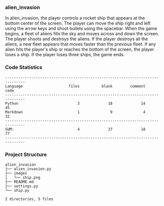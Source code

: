 
### alien_invasion

In alien_invasion, the player controls a rocket ship that appears
at the bottom center of the screen. The player can move the ship
right and left using the arrow keys and shoot bullets using the
spacebar. When the game begins, a fleet of aliens fills the sky
and moves across and down the screen. The player shoots and
destroys the aliens. If the player destroys all the aliens, a new fleet
appears that moves faster than the previous fleet. If any alien hits
the player's ship or reaches the bottom of the screen, the player
loses a ship. If the player loses three ships, the game ends.

<!-- CODE_STATISTICS_START -->

### Code Statistics

```
-------------------------------------------------------------------------------
Language                     files          blank        comment           code
-------------------------------------------------------------------------------
Python                           3             18             14             45
Markdown                         1              9              4             32
-------------------------------------------------------------------------------
SUM:                             4             27             18             77
-------------------------------------------------------------------------------
```
<!-- CODE_STATISTICS_END -->

<!-- PROJECT_STRUCTURE_START -->

### Project Structure

```
alien_invasion
├── alien_invasion.py
├── images
│   └── ship.png
├── README.md
├── settings.py
└── ship.py

2 directories, 5 files
```
<!-- PROJECT_STRUCTURE_END -->

